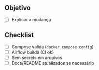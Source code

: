 ## Objetivo
- [ ] Explicar a mudança

## Checklist
- [ ] Compose valida (`docker compose config`)
- [ ] Airflow builda (CI ok)
- [ ] Sem secrets em arquivos
- [ ] Docs/README atualizados se necessário